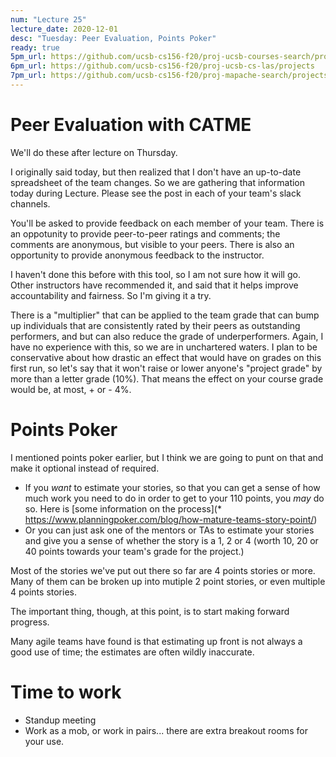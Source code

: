 ```yaml
---
num: "Lecture 25"
lecture_date: 2020-12-01
desc: "Tuesday: Peer Evaluation, Points Poker"
ready: true
5pm_url: https://github.com/ucsb-cs156-f20/proj-ucsb-courses-search/projects
6pm_url: https://github.com/ucsb-cs156-f20/proj-ucsb-cs-las/projects
7pm_url: https://github.com/ucsb-cs156-f20/proj-mapache-search/projects
---
```


# Peer Evaluation with CATME

We'll do these after lecture on Thursday.  

I originally said today, but then realized that I don't have an up-to-date spreadsheet of the team changes.  So we are gathering that information today during Lecture.  Please see the post in each of your team's slack channels.

You'll be asked to provide feedback on each member of your team. There is an oppotunity to provide peer-to-peer ratings and comments; the comments are anonymous, but visible to your peers.    There is also an opportunity to provide anonymous feedback to the instructor.

I haven't done this before with this tool, so I am not sure how it will go.    Other instructors have recommended it, and said that it helps improve accountability and fairness.   So I'm giving it a try.

There is a "multiplier" that can be applied to the team grade that can bump up individuals that are consistently rated by their peers as outstanding performers, and but can also reduce the grade of underperformers.    Again, I have no experience with this, so we are in unchartered waters.  I plan to be conservative about how drastic an effect that would have on grades on this first run, so let's say that it won't raise or lower anyone's "project grade" by more than a letter grade (10%).   That means the effect on your course grade would be, at most, + or - 4%.

# Points Poker

I mentioned points poker earlier, but I think we are going to punt on that and make it optional instead of required.   

* If you *want* to estimate your stories, so that you can get a sense of how much work you need to do in order to get to your 110 points,
  you *may* do so.   Here is [some information on the process](* https://www.planningpoker.com/blog/how-mature-teams-story-point/)
* Or you can just ask one of the mentors or TAs to estimate your stories and give you a sense of whether the story is a 1, 2 or 4 (worth 10, 20 or 40 
  points   towards your team's grade for the project.)

Most of the stories we've put out there so far are 4 points stories or more.    Many of them can be broken up into mutiple 2 point stories, or even multiple 4 points stories.   

The important thing, though, at this point, is to start making forward progress. 

Many agile teams have found is that estimating up front is not always a good use of time; the estimates are often wildly inaccurate.  

# Time to work 

* Standup meeting
* Work as a mob, or work in pairs... there are extra breakout rooms for your use.





